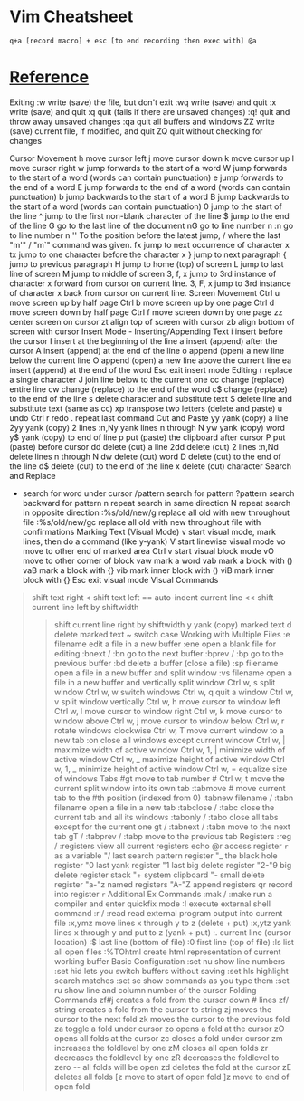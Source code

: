 # Vim Cheatsheet 

```bash
q+a [record macro] + esc [to end recording then exec with] @a
```

# [Reference](vim.rtorr.com)
Exiting
:w 	write (save) the file, but don't exit
:wq 	write (save) and quit
:x 	write (save) and quit
:q 	quit (fails if there are unsaved changes)
:q! 	quit and throw away unsaved changes
:qa 	quit all buffers and windows
ZZ 	write (save) current file, if modified, and quit
ZQ 	quit without checking for changes

Cursor Movement
h 	move cursor left
j 	move cursor down
k 	move cursor up
l 	move cursor right
w 	jump forwards to the start of a word
W 	jump forwards to the start of a word (words can contain punctuation)
e 	jump forwards to the end of a word
E 	jump forwards to the end of a word (words can contain punctuation)
b 	jump backwards to the start of a word
B 	jump backwards to the start of a word (words can contain punctuation)
0 	jump to the start of the line
^ 	jump to the first non-blank character of the line
$ 	jump to the end of the line
G 	go to the last line of the document
nG 	go to line number n
:n 	go to line number n
'' 	To the position before the latest jump, / where the last "m'" / "m`" command was given.
fx 	jump to next occurrence of character x
tx 	jump to one character before the character x
} 	jump to next paragraph
{ 	jump to previous paragraph
H 	jump to home (top) of screen
L 	jump to last line of screen
M 	jump to middle of screen
3, f, x 	jump to 3rd instance of character x forward from cursor on current line.
3, F, x 	jump to 3rd instance of character x back from cursor on current line.
Screen Movement
Ctrl u 	move screen up by half page
Ctrl b 	move screen up by one page
Ctrl d 	move screen down by half page
Ctrl f 	move screen down by one page
zz 	center screen on cursor
zt 	align top of screen with cursor
zb 	align bottom of screen with cursor
Insert Mode - Inserting/Appending Text
i 	insert before the cursor
I 	insert at the beginning of the line
a 	insert (append) after the cursor
A 	insert (append) at the end of the line
o 	append (open) a new line below the current line
O 	append (open) a new line above the current line
ea 	insert (append) at the end of the word
Esc 	exit insert mode
Editing
r 	replace a single character
J 	join line below to the current one
cc 	change (replace) entire line
cw 	change (replace) to the end of the word
c$ 	change (replace) to the end of the line
s 	delete character and substitute text
S 	delete line and substitute text (same as cc)
xp 	transpose two letters (delete and paste)
u 	undo
Ctrl r 	redo
. 	repeat last command
Cut and Paste
yy 	yank (copy) a line
2yy 	yank (copy) 2 lines
:n,Ny 	yank lines n through N
yw 	yank (copy) word
y$ 	yank (copy) to end of line
p 	put (paste) the clipboard after cursor
P 	put (paste) before cursor
dd 	delete (cut) a line
2dd 	delete (cut) 2 lines
:n,Nd 	delete lines n through N
dw 	delete (cut) word
D 	delete (cut) to the end of the line
d$ 	delete (cut) to the end of the line
x 	delete (cut) character
Search and Replace
* 	search for word under cursor
/pattern 	search for pattern
?pattern 	search backward for pattern
n 	repeat search in same direction
N 	repeat search in opposite direction
:%s/old/new/g 	replace all old with new throughout file
:%s/old/new/gc 	replace all old with new throughout file with confirmations
Marking Text (Visual Mode)
v 	start visual mode, mark lines, then do a command (like y-yank)
V 	start linewise visual mode
vo 	move to other end of marked area
Ctrl v 	start visual block mode
vO 	move to other corner of block
vaw 	mark a word
vab 	mark a block with ()
vaB 	mark a block with {}
vib 	mark inner block with ()
viB 	mark inner block with {}
Esc 	exit visual mode
Visual Commands
> 	shift text right
< 	shift text left
== 	auto-indent current line
<< 	shift current line left by shiftwidth
>> 	shift current line right by shiftwidth
y 	yank (copy) marked text
d 	delete marked text
~ 	switch case
Working with Multiple Files
:e filename 	edit a file in a new buffer
:ene 	open a blank file for editing
:bnext / :bn 	go to the next buffer
:bprev / :bp 	go to the previous buffer
:bd 	delete a buffer (close a file)
:sp filename 	open a file in a new buffer and split window
:vs filename 	open a file in a new buffer and vertically split window
Ctrl w, s 	split window
Ctrl w, w 	switch windows
Ctrl w, q 	quit a window
Ctrl w, v 	split window vertically
Ctrl w, h 	move cursor to window left
Ctrl w, l 	move cursor to window right
Ctrl w, k 	move cursor to window above
Ctrl w, j 	move cursor to window below
Ctrl w, r 	rotate windows clockwise
Ctrl w, T 	move current window to a new tab
:on 	close all windows except current window
Ctrl w, | 	maximize width of active window
Ctrl w, 1, | 	minimize width of active window
Ctrl w, _ 	maximize height of active window
Ctrl w, 1, _ 	minimize height of active window
Ctrl w, = 	equalize size of windows
Tabs
#gt 	move to tab number #
Ctrl w, t 	move the current split window into its own tab
:tabmove # 	move current tab to the #th position (indexed from 0)
:tabnew filename / :tabn filename 	open a file in a new tab
:tabclose / :tabc 	close the current tab and all its windows
:tabonly / :tabo 	close all tabs except for the current one
gt / :tabnext / :tabn 	move to the next tab
gT / :tabprev / :tabp 	move to the previous tab
Registers
:reg / :registers 	view all current registers
echo @r 	access register `r` as a variable
"/ 	last search pattern register
"_ 	the black hole register
"0 	last yank register
"1 	last big delete register
"2-"9 	big delete register stack
"+ 	system clipboard
"- 	small delete register
"a-"z 	named registers
"A-"Z 	append registers
qr 	record into register `r`
Additional Ex Commands
:mak / :make 	run a compiler and enter quickfix mode
:! 	execute external shell command
:r / :read 	read external program output into current file
:x,ymz 	move lines x through y to z (delete + put)
:x,ytz 	yank lines x through y and put to z (yank + put)
:. 	current line (cursor location)
:$ 	last line (bottom of file)
:0 	first line (top of file)
:ls 	list all open files
:%TOhtml 	create html representation of current working buffer
Basic Configuration
:set nu 	show line numbers
:set hid 	lets you switch buffers without saving
:set hls 	highlight search matches
:set sc 	show commands as you type them
:set ru 	show line and column number of the cursor
Folding Commands
zf#j 	creates a fold from the cursor down # lines
zf/ 	string creates a fold from the cursor to string
zj 	moves the cursor to the next fold
zk 	moves the cursor to the previous fold
za 	toggle a fold under cursor
zo 	opens a fold at the cursor
zO 	opens all folds at the cursor
zc 	closes a fold under cursor
zm 	increases the foldlevel by one
zM 	closes all open folds
zr 	decreases the foldlevel by one
zR 	decreases the foldlevel to zero -- all folds will be open
zd 	deletes the fold at the cursor
zE 	deletes all folds
[z 	move to start of open fold
]z 	move to end of open fold
 

